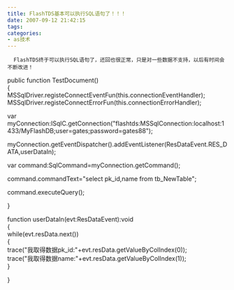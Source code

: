 ```yaml
---
title: FlashTDS基本可以执行SQL语句了！！！
date: 2007-09-12 21:42:15
tags:
categories:
- as技术
---
```

      FlashTDS终于可以执行SQL语句了，还回也很正常，只是对一些数据不支持，以后有时间会不断改进！   
   
 public function TestDocument()   
 {   
 MSSqlDriver.registeConnectEventFun(this.connectionEventHandler);   
 MSSqlDriver.registeConnectErrorFun(this.connectionErrorHandler);   
   
 var myConnection:ISqlC.getConnection("flashtds:MSSqlConnection:localhost:1433/MyFlashDB;user=gates;password=gates88");   
   
 myConnection.getEventDispatcher().addEventListener(ResDataEvent.RES\_DATA,userDataIn);   
   
 var command:SqlCommand=myConnection.getCommand();   
   
 command.commandText="select pk\_id,name from tb\_NewTable";   
   
 command.executeQuery();   
   
 }   
   
 function userDataIn(evt:ResDataEvent):void   
 {   
 while(evt.resData.next())   
 {   
 trace("我取得数据pk\_id:"+evt.resData.getValueByColIndex(0));   
 trace("我取得数据name:"+evt.resData.getValueByColIndex(1));   
 }   
   
 }